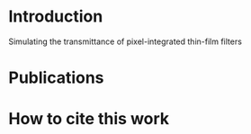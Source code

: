 # Introduction
Simulating the transmittance of pixel-integrated thin-film filters




# Publications


# How to cite this work
